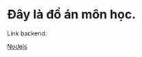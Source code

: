 # Đây là đồ án môn học.

Link backend:

[Nodejs](https://github.com/RioRichard/NhaXePaimonBENodeJs)
